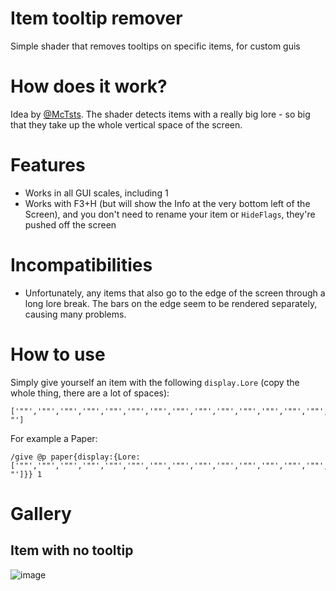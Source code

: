 # Item tooltip remover
Simple shader that removes tooltips on specific items, for custom guis

# How does it work?
Idea by [@McTsts](https://github.com/McTsts). The shader detects items with a really big lore
\- so big that they take up the whole vertical space of the screen.

# Features
- Works in all GUI scales, including 1
- Works with F3+H (but will show the Info at the very bottom left of the Screen), and you don't need to rename your item or `HideFlags`, they're pushed off the screen

# Incompatibilities
- Unfortunately, any items that also go to the edge of the screen through a long lore break.
The bars on the edge seem to be rendered separately, causing many problems.

# How to use
Simply give yourself an item with the following `display.Lore` (copy the whole thing, there are a lot of spaces):
```
['""','""','""','""','""','""','""','""','""','""','""','""','""','""','""','""','""','""','""','""','""','""','""','""','""','""','""','""','""','""','""','""','""','""','""','""','""','""','""','""','""','""','""','""','""','""','""','""','""','""','""','""','""','""','""','""','""','""','""','""','""','""','""','""','""','""','""','""','""','""','""','""','""','""','""','""','""','""','""','""','""','""','""','""','""','""','""','""','""','""','""','""','""','""','""','""','""','""','""','""','""','""','""','""','""','""','""','""','""','""','""','""','""','""','""','""','""','""','""','""','""','""','""','""','""','""','""','""','""','""','""','""','""','""','""','""','""','""','""','""','""','""','""','""','""','""','""','""','""','""','""','""','""','""','""','""','""','""','""','""','""','""','""','""','""','""','""','""','""','""','""','""','""','""','""','""','""','""','""','""','""','""','""','""','""','""','""','""','"                                                                                                                                                                                                                                                                                                                                                                                                                                                                                              "']
```
For example a Paper:
```
/give @p paper{display:{Lore:['""','""','""','""','""','""','""','""','""','""','""','""','""','""','""','""','""','""','""','""','""','""','""','""','""','""','""','""','""','""','""','""','""','""','""','""','""','""','""','""','""','""','""','""','""','""','""','""','""','""','""','""','""','""','""','""','""','""','""','""','""','""','""','""','""','""','""','""','""','""','""','""','""','""','""','""','""','""','""','""','""','""','""','""','""','""','""','""','""','""','""','""','""','""','""','""','""','""','""','""','""','""','""','""','""','""','""','""','""','""','""','""','""','""','""','""','""','""','""','""','""','""','""','""','""','""','""','""','""','""','""','""','""','""','""','""','""','""','""','""','""','""','""','""','""','""','""','""','""','""','""','""','""','""','""','""','""','""','""','""','""','""','""','""','""','""','""','""','""','""','""','""','""','""','""','""','""','""','""','""','""','""','""','""','""','""','""','""','"                                                                                                                                                                                                                                                                                                                                                                                                                                                                                              "']}} 1
```

# Gallery
## Item with no tooltip
![image](https://user-images.githubusercontent.com/30565442/135232958-4e555a8a-fbdf-4e65-bc13-3e82cad46ccb.png)
